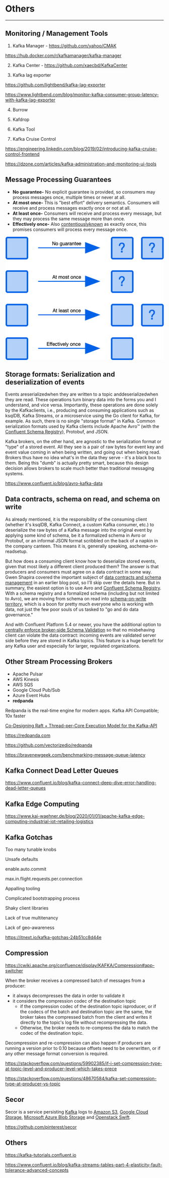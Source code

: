 # Others

---

## Monitoring / Management Tools

1. Kafka Manager - <https://github.com/yahoo/CMAK>

<https://hub.docker.com/r/kafkamanager/kafka-manager>

2. Kafka Center - <https://github.com/xaecbd/KafkaCenter>

3. Kafka lag exporter

<https://github.com/lightbend/kafka-lag-exporter>

<https://www.lightbend.com/blog/monitor-kafka-consumer-group-latency-with-kafka-lag-exporter>

4. Burrow

5. Kafdrop

6. Kafka Tool

7. Kafka Cruise Control

<https://engineering.linkedin.com/blog/2019/02/introducing-kafka-cruise-control-frontend>

<https://dzone.com/articles/kafka-administration-and-monitoring-ui-tools>

## Message Processing Guarantees

- **No guarantee-** No explicit guarantee is provided, so consumers may process messages once, multiple times or never at all.
- **At most once-** This is "best effort" delivery semantics. Consumers will receive and process messages exactly once or not at all.
- **At least once-** Consumers will receive and process every message, but they may process the same message more than once.
- **Effectively once-** Also [contentiously](https://streaml.io/blog/exactly-once)[known](https://medium.com/@jaykreps/exactly-once-support-in-apache-kafka-55e1fdd0a35f) as exactly once, this promises consumers will process every message once.

![image](../../media/Technologies-Kafka-Others-image1.png)

## Storage formats: Serialization and deserialization of events

Events areserializedwhen they are written to a topic anddeserializedwhen they are read. These operations turn binary data into the forms you and I understand, and vice versa. Importantly, these operations are done solely by the Kafkaclients, i.e., producing and consuming applications such as ksqlDB, Kafka Streams, or a microservice using the Go client for Kafka, for example. As such, there is no single "storage format" in Kafka. Common serialization formats used by Kafka clients include Apache Avro™ (with the [Confluent Schema Registry](https://docs.confluent.io/current/schema-registry/index.html)), Protobuf, and JSON.

Kafka brokers, on the other hand, are agnostic to the serialization format or "type" of a stored event. All they see is a pair of raw bytes for event key and event value coming in when being written, and going out when being read. Brokers thus have no idea what's in the data they serve - it's a black box to them. Being this "dumb" is actually pretty smart, because this design decision allows brokers to scale much better than traditional messaging systems.

<https://www.confluent.io/blog/avro-kafka-data>

## Data contracts, schema on read, and schema on write

As already mentioned, it is the responsibility of the consuming client (whether it's ksqlDB, Kafka Connect, a custom Kafka consumer, etc.) to deserialize the raw bytes of a Kafka message into the original event by applying some kind of schema, be it a formalized schema in Avro or Protobuf, or an informal JSON format scribbled on the back of a napkin in the company canteen. This means it is, generally speaking, aschema-on-readsetup.

But how does a consuming client know how to deserialize stored events, given that most likely a different client produced them? The answer is that producers and consumers must agree on a data contract in some way. Gwen Shapira covered the important subject of [data contracts and schema management](https://www.confluent.io/blog/schemas-contracts-compatibility) in an earlier blog post, so I'll skip over the details here. But in summary, the easiest option is to use Avro and [Confluent Schema Registry](https://www.confluent.io/confluent-schema-registry/). With a schema registry and a formalized schema (including but not limited to Avro), we are moving from schema on read into [schema-on-write territory](https://www.oreilly.com/ideas/data-governance-and-the-death-of-schema-on-read), which is a boon for pretty much everyone who is working with data, not just the few poor souls of us tasked to "go and do data governance."

And with Confluent Platform 5.4 or newer, you have the additional option to [centrally enforce broker-side Schema Validation](https://www.confluent.io/blog/data-governance-with-schema-validation) so that no misbehaving client can violate the data contract: incoming events are validated server side before they are stored in Kafka topics. This feature is a huge benefit for any Kafka user and especially for larger, regulated organizations.

## Other Stream Processing Brokers

- Apache Pulsar
- AWS Kinesis
- AWS SQS
- Google Cloud Pub/Sub
- Azure Event Hubs
- **redpanda**

Redpanda is the real-time engine for modern apps. Kafka API Compatible; 10x faster

[Co-Designing Raft + Thread-per-Core Execution Model for the Kafka-API](https://youtu.be/kz7R1mGrN9Q)

<https://redpanda.com>

<https://github.com/vectorizedio/redpanda>

<https://bravenewgeek.com/benchmarking-message-queue-latency>

## Kafka Connect Dead Letter Queues

<https://www.confluent.io/blog/kafka-connect-deep-dive-error-handling-dead-letter-queues>

## Kafka Edge Computing

<https://www.kai-waehner.de/blog/2020/01/01/apache-kafka-edge-computing-industrial-iot-retailing-logistics>

## Kafka Gotchas

Too many tunable knobs

Unsafe defaults

enable.auto.commit

max.in.flight.requests.per.connection

Appalling tooling

Complicated bootstrapping process

Shaky client libraries

Lack of true multitenancy

Lack of geo-awareness

<https://itnext.io/kafka-gotchas-24b51cc8d44e>

## Compression

<https://cwiki.apache.org/confluence/display/KAFKA/Compression#app-switcher>

When the broker receives a compressed batch of messages from a producer:

- it always decompresses the data in order to validate it
- it considers the compression codec of the destination topic
  - if the compression codec of the destination topic isproducer, or if the codecs of the batch and destination topic are the same, the broker takes the compressed batch from the client and writes it directly to the topic's log file without recompressing the data.
  - Otherwise, the broker needs to re-compress the data to match the codec of the destination topic.

Decompression and re-compression can also happen if producers are running a version prior to 0.10 because offsets need to be overwritten, or if any other message format conversion is required.

<https://stackoverflow.com/questions/59902385/if-i-set-compression-type-at-topic-level-and-producer-level-which-takes-prece>

<https://stackoverflow.com/questions/48670584/kafka-set-compression-type-at-producer-vs-topic>

## Secor

Secor is a service persisting [Kafka](http://kafka.apache.org/) logs to [Amazon S3](http://aws.amazon.com/s3/), [Google Cloud Storage](https://cloud.google.com/storage/), [Microsoft Azure Blob Storage](https://azure.microsoft.com/en-us/services/storage/blobs/) and [Openstack Swift](http://swift.openstack.org/).

<https://github.com/pinterest/secor>

## Others

<https://kafka-tutorials.confluent.io>

<https://www.confluent.io/blog/kafka-streams-tables-part-4-elasticity-fault-tolerance-advanced-concepts>
